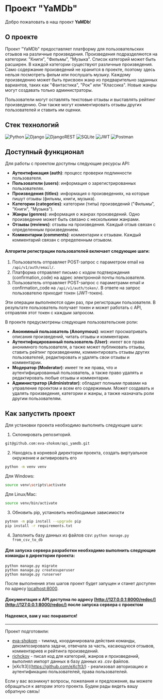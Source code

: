 # Проект "YaMDb"

Добро пожаловать в наш проект **YaMDb**! 

## О проекте

Проект "YaMDb" предоставляет платформу для пользовательских отзывов на различные произведения. Произведения подразделяются на категории: "Книги", "Фильмы", "Музыка". Список категорий может быть расширен. В каждой категории существуют различные произведения. Само содержание произведений не хранится в проекте, поэтому здесь нельзя посмотреть фильм или послушать музыку. Каждому произведению может быть присвоен жанр из предварительно заданных вариантов, таких как "Фантастика", "Рок" или "Классика". Новые жанры могут создавать только администраторы.

Пользователи могут оставлять текстовые отзывы и выставлять рейтинг произведению. Они также могут комментировать отзывы других пользователей и ставить им оценки.

## Стек технологий

![Python](https://img.shields.io/badge/python-3670A0?style=for-the-badge&logo=python&logoColor=ffdd54)
![Django](https://img.shields.io/badge/django-%23092E20.svg?style=for-the-badge&logo=django&logoColor=white)
![DjangoREST](https://img.shields.io/badge/DJANGO-REST-ff1709?style=for-the-badge&logo=django&logoColor=white&color=ff1709&labelColor=gray)
![SQLite](https://img.shields.io/badge/sqlite-%2307405e.svg?style=for-the-badge&logo=sqlite&logoColor=white)
![JWT](https://img.shields.io/badge/JWT-black?style=for-the-badge&logo=JSON%20web%20tokens)
![Postman](https://img.shields.io/badge/Postman-FF6C37?style=for-the-badge&logo=postman&logoColor=white)

## Доступный функционал

Для работы с проектом доступны следующие ресурсы API:

- **Аутентификация (auth)**: процесс проверки подлинности пользователя.
- **Пользователи (users)**: информация о зарегистрированных пользователях.
- **Произведения (titles)**: информация о произведениях, на которые пишут отзывы (фильмы, книги, музыка).
- **Категории (categories)**: категории (типы) произведений ("Фильмы", "Книги", "Музыка").
- **Жанры (genres)**: информация о жанрах произведений. Одно произведение может быть связано с несколькими жанрами.
- **Отзывы (reviews)**: отзывы на произведения. Каждый отзыв связан с определенным произведением.
- **Комментарии (comments)**: комментарии к отзывам. Каждый комментарий связан с определенным отзывом.

#### Алгоритм регистрации пользователей включает следующие шаги:

1. Пользователь отправляет POST-запрос с параметром email на `/api/v1/auth/email/`.
2. Платформа отправляет письмо с кодом подтверждения (confirmation_code) на адрес электронной почты пользователя.
3. Пользователь отправляет POST-запрос с параметрами email и confirmation_code на `/api/v1/auth/token/`. В ответе на запрос пользователю приходит токен (JWT-токен).

Эти операции выполняются один раз, при регистрации пользователя. В результате пользователь получает токен и может работать с API, отправляя этот токен с каждым запросом.

В проекте предусмотрены следующие пользовательские роли:

- **Анонимный пользователь (Anonymous)**: может просматривать описания произведений, читать отзывы и комментарии.
- **Аутентифицированный пользователь (User)**: имеет все права анонимного пользователя, а также может публиковать отзывы, ставить рейтинг произведениям, комментировать отзывы других пользователей, редактировать и удалять свои отзывы и комментарии.
- **Модератор (Moderator)**: имеет те же права, что и аутентифицированный пользователь, а также право удалять и редактировать любые отзывы и комментарии.
- **Администратор (Administrator)**: обладает полными правами на управление проектом и всем его содержимым. Может создавать и удалять произведения, категории и жанры, а также назначать роли другим пользователям.

## Как запустить проект

Для установки проекта необходимо выполнить следующие шаги:

1. Склонировать репозиторий.

```bash
git@github.com:eva-shokom/api_yamdb.git
```

2. Находясь в корневой директории проекта, создать виртуальное окружение и активировать его

```bash
python -m venv venv
```

Для Windows:
```bash
source venv\scripts\activate
```

Для Linux/Mac:
```bash
source venv/bin/activate
```

3. Обновить pip, установить необходимые зависимости

```bash
pytnon -m pip install --upgrade pip
pip install -r requirements.txt
```

4. Заполнить базу данных из файлов csv: `python manage.py from_csv_to_db`

#### Для запуска сервера разработки необходимо выполнить следующие команды в директории проекта:

```
python manage.py migrate
python manage.py createsuperuser
python manage.py runserver
```

После выполнения этих шагов проект будет запущен и станет доступен по адресу [localhost:8000](http://localhost:8000/).

#### Документация к API доступна по адресу [http://127.0.0.1:8000/redoc/](http://127.0.0.1:8000/redoc/) после запуска сервера с проектом

#### Надеемся, вам у нас понравится!

---

Проект подготовили:
- [eva-shokom](https://github.com/eva-shokom/) - тимлид, координировала действия команды, декомпозировала задачи, отвечала за часть, касающуюся отзывов, комментариев и рейтинга произведений.
- [richckov](https://github.com/richckov/) - писал код для категорий, жанров и произведений, выполнял импорт данных в базу данных из .csv файлов.
- [eXc1t3]((https://github.com/eXc1t3/) - реализовал авторизацию и аутентификацию пользователей, права пользователей.

Если у вас возникнут вопросы, пожелания и предложения, вы можете обращаться к авторам этого проекта. Будем рады видеть вашу обратную связь! 

